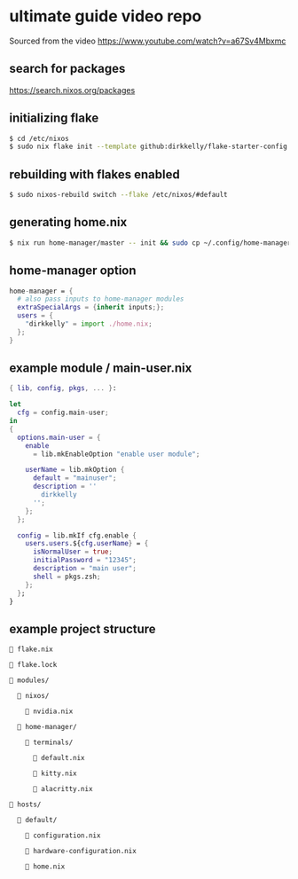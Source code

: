 # ultimate guide video repo

Sourced from the video https://www.youtube.com/watch?v=a67Sv4Mbxmc

## search for packages

https://search.nixos.org/packages

## initializing flake

```bash
$ cd /etc/nixos
$ sudo nix flake init --template github:dirkkelly/flake-starter-config
```

## rebuilding with flakes enabled

```bash
$ sudo nixos-rebuild switch --flake /etc/nixos/#default
```

## generating home.nix

```bash
$ nix run home-manager/master -- init && sudo cp ~/.config/home-manager/home.nix /etc/nixos/
```

## home-manager option

```nix
home-manager = {
  # also pass inputs to home-manager modules
  extraSpecialArgs = {inherit inputs;};
  users = {
    "dirkkelly" = import ./home.nix;
  };
}
```

## example module / main-user.nix
```nix
{ lib, config, pkgs, ... }:

let
  cfg = config.main-user;
in
{
  options.main-user = {
    enable 
      = lib.mkEnableOption "enable user module";

    userName = lib.mkOption {
      default = "mainuser";
      description = ''
        dirkkelly
      '';
    };
  };

  config = lib.mkIf cfg.enable {
    users.users.${cfg.userName} = {
      isNormalUser = true;
      initialPassword = "12345";
      description = "main user";
      shell = pkgs.zsh;
    };
  };
}
```

## example project structure

```
 flake.nix

 flake.lock

 modules/

   nixos/
    
     nvidia.nix

   home-manager/

     terminals/
      
       default.nix

       kitty.nix

       alacritty.nix

 hosts/

   default/

     configuration.nix

     hardware-configuration.nix

     home.nix
```
